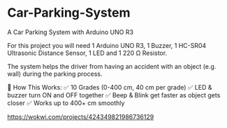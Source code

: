 # Car-Parking-System
A Car Parking System with Arduino UNO R3

For this project you will need 1 Arduino UNO R3, 1 Buzzer, 1 HC-SR04 Ultrasonic Distance Sensor, 1 LED and 1 220 Ω Resistor.

The system helps the driver from having an accident with an object (e.g. wall) during the parking process.

🎯 How This Works:
✅ 10 Grades (0-400 cm, 40 cm per grade)
✅ LED & buzzer turn ON and OFF together
✅ Beep & Blink get faster as object gets closer
✅ Works up to 400+ cm smoothly

https://wokwi.com/projects/424349821986736129
